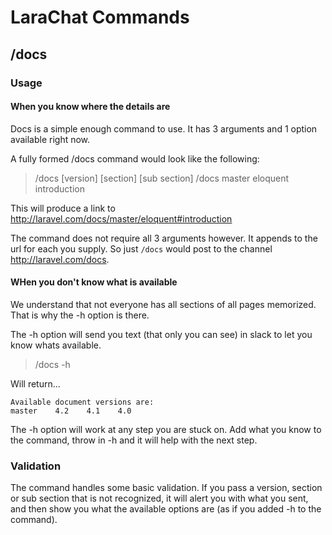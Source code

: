 # LaraChat Commands

## /docs

### Usage
#### When you know where the details are
Docs is a simple enough command to use.  It has 3 arguments and 1 option available right now.

A fully formed /docs command would look like the following:
> /docs [version] [section] [sub section]
> /docs master eloquent introduction

This will produce a link to http://laravel.com/docs/master/eloquent#introduction

The command does not require all 3 arguments however.  It appends to the url for each you supply.  So just `/docs` would post to the channel http://laravel.com/docs.

#### WHen you don't know what is available
We understand that not everyone has all sections of all pages memorized.  That is why the -h option is there.

The -h option will send you text (that only you can see) in slack to let you know whats available.

> /docs -h

Will return...

```
Available document versions are:
master    4.2    4.1    4.0
```

The -h option will work at any step you are stuck on.  Add what you know to the command, throw in -h and it will help with the next step.

### Validation
The command handles some basic validation.  If you pass a version, section or sub section that is not recognized, it will alert you with what you sent, and then show you what the available options are (as if you added -h to the command).